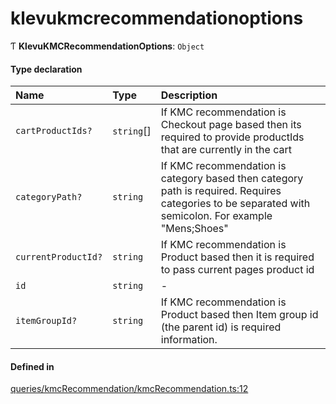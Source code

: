 # klevukmcrecommendationoptions
      
Ƭ **KlevuKMCRecommendationOptions**: `Object`

#### Type declaration

| Name | Type | Description |
| :------ | :------ | :------ |
| `cartProductIds?` | `string`[] | If KMC recommendation is Checkout page based then its required to provide productIds that are currently in the cart |
| `categoryPath?` | `string` | If KMC recommendation is category based then category path is required. Requires categories to be separated with semicolon. For example "Mens;Shoes" |
| `currentProductId?` | `string` | If KMC recommendation is Product based then it is required to pass current pages product id |
| `id` | `string` | - |
| `itemGroupId?` | `string` | If KMC recommendation is Product based then Item group id (the parent id) is required information. |

#### Defined in

[queries/kmcRecommendation/kmcRecommendation.ts:12](https://github.com/klevultd/frontend-sdk/blob/492d3760/packages/klevu-core/src/queries/kmcRecommendation/kmcRecommendation.ts#L12)

